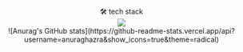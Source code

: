 <header>
</header>


<div align= "center">
 🛠️ tech stack
  <div>
<img src="https://img.shields.io/badge/react-20232a.svg?style=for-the-badge&logo=react&logoColor=61DAFB" />
    
  </div>
   ![Anurag's GitHub stats](https://github-readme-stats.vercel.app/api?username=anuraghazra&show_icons=true&theme=radical)
  <div >
  </div>
</div>
